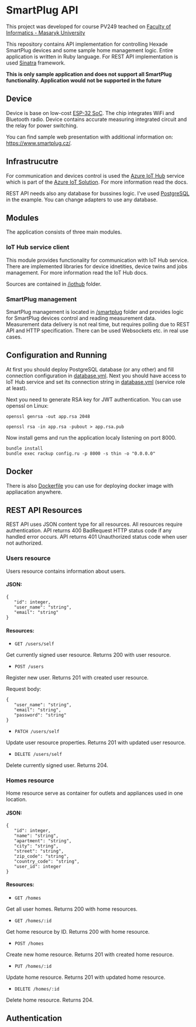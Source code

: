 # SmartPlug API

This project was developed for course PV249 teached on [Faculty of Informatics - Masaryk University](https://www.fi.muni.cz/index.html.en)

This repository contains API implementation for controlling Hexade SmartPlug devices and some sample home management logic. Entire application is written in Ruby language. For REST API implementation is used [Sinatra](http://sinatrarb.com/) framework.

**This is only sample application and does not support all SmartPlug functionality. Application would not be supported in the future**

## Device

Device is base on low-cost [ESP-32 SoC](https://www.espressif.com/en/products/hardware/esp32/overview). The chip integrates WiFi and Bluetooth radio. Device contains accurate measuring integrated circuit and the relay for power switching.

You can find sample web presentation with additional information on: https://www.smartplug.cz/.

## Infrastrucutre

For communication and devices control is used the [Azure IoT Hub](https://docs.microsoft.com/en-us/azure/iot-hub/) service which is part of the [Azure IoT Solution](https://azure.microsoft.com/cs-cz/services/iot-hub/). For more information read the docs.

REST API needs also any database for bussines logic. I've used [PostgreSQL](https://www.postgresql.org/) in the example. You can change adapters to use any database.

## Modules

The application consists of three main modules.

### IoT Hub service client

This module provides functionality for communication with IoT Hub service. There are implemented libraries for device idnetities, device twins and jobs management. For more information read the IoT Hub docs.

Sources are contained in [/iothub](https://github.com/kyberpunk/smartplug-api/tree/master/iothub) folder.

### SmartPlug management

SmartPlug management is located in [/smartplug](https://github.com/kyberpunk/smartplug-api/tree/master/smartplug) folder and provides logic for SmartPlug devices control and reading measurement data. Measurement data delivery is not real time, but requires polling due to REST API and HTTP specification. There can be used Websockets etc. in real use cases.

## Configuration and Running

At first you should deploy PostgreSQL database (or any other) and fill connection configuration in [database.yml](https://github.com/kyberpunk/smartplug-api/blob/master/config/database.yml). Next you should have access to IoT Hub service and set its connection string in [database.yml](https://github.com/kyberpunk/smartplug-api/blob/master/config/iothub.yml) (service role at least).

Next you need to generate RSA key for JWT authentication. You can use openssl on Linux:

`openssl genrsa -out app.rsa 2048`

`openssl rsa -in app.rsa -pubout > app.rsa.pub`

Now install gems and run the application localy listening on port 8000. 

```
bundle install
bundle exec rackup config.ru -p 8000 -s thin -o "0.0.0.0"
```

## Docker

There is also [Dockerfile](https://github.com/kyberpunk/smartplug-api/blob/master/Dockerfile) you can use for deploying docker image with appliacation anywhere.

## REST API Resources

REST API uses JSON content type for all resources. All resources require authentication. API returns 400 BadRequest HTTP status code if any handled error occurs. API returns 401 Unauthorized status code when user not authorized.

### Users resource

Users resource contains information about users.

#### JSON:
```
{  
   "id": integer,
   "user_name": "string",
   "email": "string"
}
```

#### Resources:

* `GET /users/self`

Get currently signed user resource. Returns 200 with user resource.

* `POST /users`

Register new user. Returns 201 with created user resource.

Request body:
```
{
   "user_name": "string",
   "email": "string",
   "password": "string"
}
```

* `PATCH /users/self`

Update user resource properties. Returns 201 with updated user resource.

* `DELETE /users/self`

Delete currently signed user. Returns 204.

### Homes resource

Home resource serve as container for outlets and appliances used in one location.

#### JSON:
```
{  
   "id": integer,
   "name": "string",
   "apartment": "string",
   "city": "string",
   "street": "string",
   "zip_code": "string",
   "country_code": "string",
   "user_id": integer
}
```

#### Resources:

* `GET /homes`

Get all user homes. Returns 200 with home resources.

* `GET /homes/:id`

Get home resource by ID. Returns 200 with home resource.

* `POST /homes`

Create new home resource. Returns 201 with created home resource.

* `PUT /homes/:id`

Update home resource. Returns 201 with updated home resource.

* `DELETE /homes/:id`

Delete home resource. Returns 204.

## Authentication
